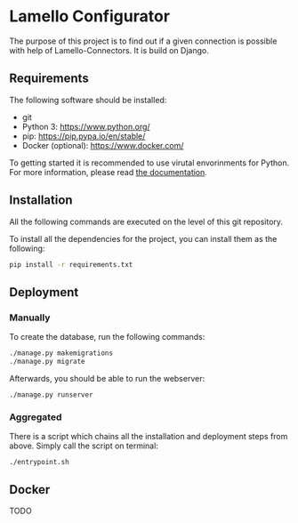 # Lamello Configurator
The purpose of this project is to find out if a given connection is possible with help of Lamello-Connectors. It is build on Django.

## Requirements

The following software should be installed:
* git
* Python 3: https://www.python.org/
* pip: https://pip.pypa.io/en/stable/
* Docker (optional): https://www.docker.com/

To getting started it is recommended to use virutal envorinments for Python. For more information, please read [the documentation](http://docs.python-guide.org/en/latest/dev/virtualenvs/). 

## Installation 

All the following commands are executed on the level of this git repository.

To install all the dependencies for the project, you can install them as the following: 

```bash
pip install -r requirements.txt
```

## Deployment

### Manually
To create the database, run the following commands:

```bash
./manage.py makemigrations
./manage.py migrate
```

Afterwards, you should be able to run the webserver:

```
./manage.py runserver
```

### Aggregated
There is a script which chains all the installation and deployment steps from above. Simply call the script on terminal:
```
./entrypoint.sh
```

## Docker
TODO
